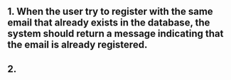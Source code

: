 ## 1. When the user try to register  with the same email that already exists in the database, the system should return a message indicating that the email is already registered.

## 2. 
